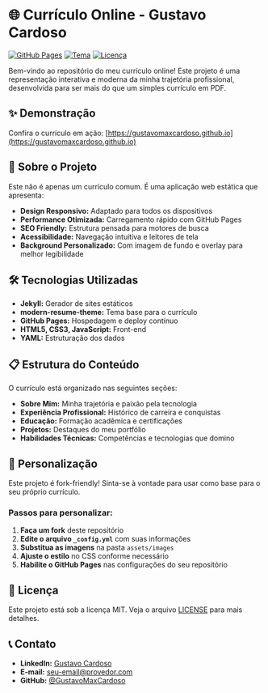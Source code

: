 # 🌐 Currículo Online - Gustavo Cardoso

[![GitHub Pages](https://img.shields.io/badge/GitHub%20Pages-Online-brightgreen)](https://gustavomaxcardoso.github.io)
[![Tema](https://img.shields.io/badge/Tema-modern--resume--theme-blue)](https://github.com/sproogen/modern-resume-theme)
[![Licença](https://img.shields.io/badge/Licença-MIT-lightgrey)](LICENSE)

Bem-vindo ao repositório do meu currículo online! Este projeto é uma representação interativa e moderna da minha trajetória profissional, desenvolvida para ser mais do que um simples currículo em PDF.

## ✨ Demonstração

Confira o currículo em ação: [https://gustavomaxcardoso.github.io](https://gustavomaxcardoso.github.io)

## 🚀 Sobre o Projeto

Este não é apenas um currículo comum. É uma aplicação web estática que apresenta:

- **Design Responsivo:** Adaptado para todos os dispositivos
- **Performance Otimizada:** Carregamento rápido com GitHub Pages
- **SEO Friendly:** Estrutura pensada para motores de busca
- **Acessibilidade:** Navegação intuitiva e leitores de tela
- **Background Personalizado:** Com imagem de fundo e overlay para melhor legibilidade

## 🛠️ Tecnologias Utilizadas

- **Jekyll:** Gerador de sites estáticos
- **modern-resume-theme:** Tema base para o currículo
- **GitHub Pages:** Hospedagem e deploy contínuo
- **HTML5, CSS3, JavaScript:** Front-end
- **YAML:** Estruturação dos dados

## 📋 Estrutura do Conteúdo

O currículo está organizado nas seguintes seções:

- **Sobre Mim:** Minha trajetória e paixão pela tecnologia
- **Experiência Profissional:** Histórico de carreira e conquistas
- **Educação:** Formação acadêmica e certificações
- **Projetos:** Destaques do meu portfólio
- **Habilidades Técnicas:** Competências e tecnologias que domino

## 🎨 Personalização

Este projeto é fork-friendly! Sinta-se à vontade para usar como base para o seu próprio currículo.

### Passos para personalizar:

1. **Faça um fork** deste repositório
2. **Edite o arquivo `_config.yml`** com suas informações
3. **Substitua as imagens** na pasta `assets/images`
4. **Ajuste o estilo** no CSS conforme necessário
5. **Habilite o GitHub Pages** nas configurações do seu repositório

## 📄 Licença

Este projeto está sob a licença MIT. Veja o arquivo [LICENSE](LICENSE) para mais detalhes.

## 📞 Contato

- **LinkedIn:** [Gustavo Cardoso](https://www.linkedin.com/in/gustavo-cardoso-)
- **E-mail:** [seu-email@provedor.com](mailto:seu-email@provedor.com)
- **GitHub:** [@GustavoMaxCardoso](https://github.com/GustavoMaxCardoso)
